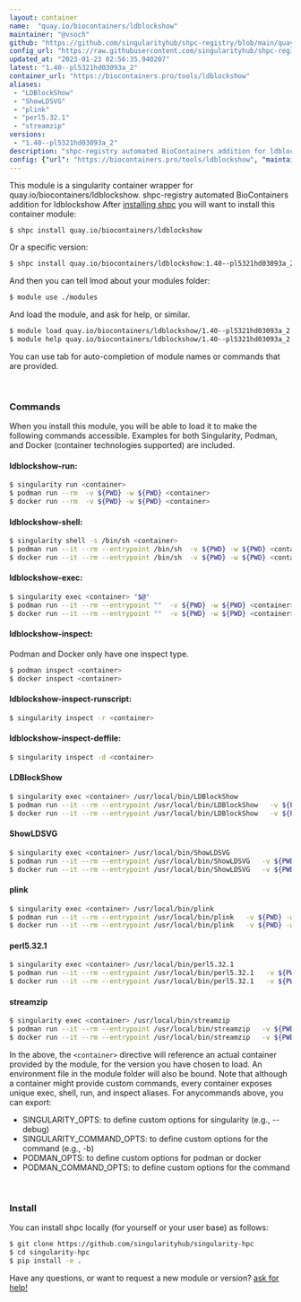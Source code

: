 ```yaml
---
layout: container
name:  "quay.io/biocontainers/ldblockshow"
maintainer: "@vsoch"
github: "https://github.com/singularityhub/shpc-registry/blob/main/quay.io/biocontainers/ldblockshow/container.yaml"
config_url: "https://raw.githubusercontent.com/singularityhub/shpc-registry/main/quay.io/biocontainers/ldblockshow/container.yaml"
updated_at: "2023-01-23 02:56:35.940207"
latest: "1.40--pl5321hd03093a_2"
container_url: "https://biocontainers.pro/tools/ldblockshow"
aliases:
 - "LDBlockShow"
 - "ShowLDSVG"
 - "plink"
 - "perl5.32.1"
 - "streamzip"
versions:
 - "1.40--pl5321hd03093a_2"
description: "shpc-registry automated BioContainers addition for ldblockshow"
config: {"url": "https://biocontainers.pro/tools/ldblockshow", "maintainer": "@vsoch", "description": "shpc-registry automated BioContainers addition for ldblockshow", "latest": {"1.40--pl5321hd03093a_2": "sha256:0780e7d3e35e4977859a316e8797c61993390d6c9880ff6ad339affdeba91be2"}, "tags": {"1.40--pl5321hd03093a_2": "sha256:0780e7d3e35e4977859a316e8797c61993390d6c9880ff6ad339affdeba91be2"}, "docker": "quay.io/biocontainers/ldblockshow", "aliases": {"LDBlockShow": "/usr/local/bin/LDBlockShow", "ShowLDSVG": "/usr/local/bin/ShowLDSVG", "plink": "/usr/local/bin/plink", "perl5.32.1": "/usr/local/bin/perl5.32.1", "streamzip": "/usr/local/bin/streamzip"}}
---
```


This module is a singularity container wrapper for quay.io/biocontainers/ldblockshow.
shpc-registry automated BioContainers addition for ldblockshow
After [installing shpc](#install) you will want to install this container module:


```bash
$ shpc install quay.io/biocontainers/ldblockshow
```

Or a specific version:

```bash
$ shpc install quay.io/biocontainers/ldblockshow:1.40--pl5321hd03093a_2
```

And then you can tell lmod about your modules folder:

```bash
$ module use ./modules
```

And load the module, and ask for help, or similar.

```bash
$ module load quay.io/biocontainers/ldblockshow/1.40--pl5321hd03093a_2
$ module help quay.io/biocontainers/ldblockshow/1.40--pl5321hd03093a_2
```

You can use tab for auto-completion of module names or commands that are provided.

<br>

### Commands

When you install this module, you will be able to load it to make the following commands accessible.
Examples for both Singularity, Podman, and Docker (container technologies supported) are included.

#### ldblockshow-run:

```bash
$ singularity run <container>
$ podman run --rm  -v ${PWD} -w ${PWD} <container>
$ docker run --rm  -v ${PWD} -w ${PWD} <container>
```

#### ldblockshow-shell:

```bash
$ singularity shell -s /bin/sh <container>
$ podman run --it --rm --entrypoint /bin/sh  -v ${PWD} -w ${PWD} <container>
$ docker run --it --rm --entrypoint /bin/sh  -v ${PWD} -w ${PWD} <container>
```

#### ldblockshow-exec:

```bash
$ singularity exec <container> "$@"
$ podman run --it --rm --entrypoint ""  -v ${PWD} -w ${PWD} <container> "$@"
$ docker run --it --rm --entrypoint ""  -v ${PWD} -w ${PWD} <container> "$@"
```

#### ldblockshow-inspect:

Podman and Docker only have one inspect type.

```bash
$ podman inspect <container>
$ docker inspect <container>
```

#### ldblockshow-inspect-runscript:

```bash
$ singularity inspect -r <container>
```

#### ldblockshow-inspect-deffile:

```bash
$ singularity inspect -d <container>
```


#### LDBlockShow

```bash
$ singularity exec <container> /usr/local/bin/LDBlockShow
$ podman run --it --rm --entrypoint /usr/local/bin/LDBlockShow   -v ${PWD} -w ${PWD} <container> -c " $@"
$ docker run --it --rm --entrypoint /usr/local/bin/LDBlockShow   -v ${PWD} -w ${PWD} <container> -c " $@"
```


#### ShowLDSVG

```bash
$ singularity exec <container> /usr/local/bin/ShowLDSVG
$ podman run --it --rm --entrypoint /usr/local/bin/ShowLDSVG   -v ${PWD} -w ${PWD} <container> -c " $@"
$ docker run --it --rm --entrypoint /usr/local/bin/ShowLDSVG   -v ${PWD} -w ${PWD} <container> -c " $@"
```


#### plink

```bash
$ singularity exec <container> /usr/local/bin/plink
$ podman run --it --rm --entrypoint /usr/local/bin/plink   -v ${PWD} -w ${PWD} <container> -c " $@"
$ docker run --it --rm --entrypoint /usr/local/bin/plink   -v ${PWD} -w ${PWD} <container> -c " $@"
```


#### perl5.32.1

```bash
$ singularity exec <container> /usr/local/bin/perl5.32.1
$ podman run --it --rm --entrypoint /usr/local/bin/perl5.32.1   -v ${PWD} -w ${PWD} <container> -c " $@"
$ docker run --it --rm --entrypoint /usr/local/bin/perl5.32.1   -v ${PWD} -w ${PWD} <container> -c " $@"
```


#### streamzip

```bash
$ singularity exec <container> /usr/local/bin/streamzip
$ podman run --it --rm --entrypoint /usr/local/bin/streamzip   -v ${PWD} -w ${PWD} <container> -c " $@"
$ docker run --it --rm --entrypoint /usr/local/bin/streamzip   -v ${PWD} -w ${PWD} <container> -c " $@"
```



In the above, the `<container>` directive will reference an actual container provided
by the module, for the version you have chosen to load. An environment file in the
module folder will also be bound. Note that although a container
might provide custom commands, every container exposes unique exec, shell, run, and
inspect aliases. For anycommands above, you can export:

 - SINGULARITY_OPTS: to define custom options for singularity (e.g., --debug)
 - SINGULARITY_COMMAND_OPTS: to define custom options for the command (e.g., -b)
 - PODMAN_OPTS: to define custom options for podman or docker
 - PODMAN_COMMAND_OPTS: to define custom options for the command

<br>

### Install

You can install shpc locally (for yourself or your user base) as follows:

```bash
$ git clone https://github.com/singularityhub/singularity-hpc
$ cd singularity-hpc
$ pip install -e .
```

Have any questions, or want to request a new module or version? [ask for help!](https://github.com/singularityhub/singularity-hpc/issues)